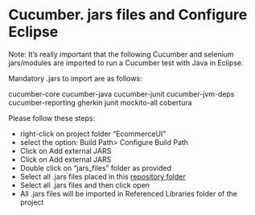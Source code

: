 # Cucumber. jars files and Configure Eclipse

Note: It’s really important that the following Cucumber and selenium jars/modules are imported to run a Cucumber test with Java in Eclipse.

Mandatory .jars to import are as follows: 

cucumber-core
cucumber-java
cucumber-junit
cucumber-jvm-deps
cucumber-reporting
gherkin
junit
mockito-all
cobertura
 
Please follow these steps:
- right-click on project folder “EcommerceUI”
- select the option: Build Path> Configure Build Path
- Click on Add external JARS
- Click on Add external JARS
- Double click on “jars_files” folder as provided 
- Select all .jars files placed in this [repository folder](https://github.com/AngeloFrog07/E-Commerce-project---Cucumber-automation-framework/tree/master/cucumber-jars)
- Select all .jars files and then click open
- All .jars files will be imported in Referenced Libraries folder of the project

 
